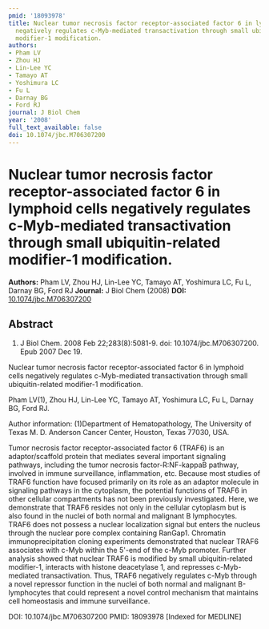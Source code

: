 ```yaml
---
pmid: '18093978'
title: Nuclear tumor necrosis factor receptor-associated factor 6 in lymphoid cells
  negatively regulates c-Myb-mediated transactivation through small ubiquitin-related
  modifier-1 modification.
authors:
- Pham LV
- Zhou HJ
- Lin-Lee YC
- Tamayo AT
- Yoshimura LC
- Fu L
- Darnay BG
- Ford RJ
journal: J Biol Chem
year: '2008'
full_text_available: false
doi: 10.1074/jbc.M706307200
---
```


# Nuclear tumor necrosis factor receptor-associated factor 6 in lymphoid cells negatively regulates c-Myb-mediated transactivation through small ubiquitin-related modifier-1 modification.
**Authors:** Pham LV, Zhou HJ, Lin-Lee YC, Tamayo AT, Yoshimura LC, Fu L, Darnay BG, Ford RJ
**Journal:** J Biol Chem (2008)
**DOI:** [10.1074/jbc.M706307200](https://doi.org/10.1074/jbc.M706307200)

## Abstract

1. J Biol Chem. 2008 Feb 22;283(8):5081-9. doi: 10.1074/jbc.M706307200. Epub 2007
 Dec 19.

Nuclear tumor necrosis factor receptor-associated factor 6 in lymphoid cells 
negatively regulates c-Myb-mediated transactivation through small 
ubiquitin-related modifier-1 modification.

Pham LV(1), Zhou HJ, Lin-Lee YC, Tamayo AT, Yoshimura LC, Fu L, Darnay BG, Ford 
RJ.

Author information:
(1)Department of Hematopathology, The University of Texas M. D. Anderson Cancer 
Center, Houston, Texas 77030, USA.

Tumor necrosis factor receptor-associated factor 6 (TRAF6) is an 
adaptor/scaffold protein that mediates several important signaling pathways, 
including the tumor necrosis factor-R:NF-kappaB pathway, involved in immune 
surveillance, inflammation, etc. Because most studies of TRAF6 function have 
focused primarily on its role as an adaptor molecule in signaling pathways in 
the cytoplasm, the potential functions of TRAF6 in other cellular compartments 
has not been previously investigated. Here, we demonstrate that TRAF6 resides 
not only in the cellular cytoplasm but is also found in the nuclei of both 
normal and malignant B lymphocytes. TRAF6 does not possess a nuclear 
localization signal but enters the nucleus through the nuclear pore complex 
containing RanGap1. Chromatin immunoprecipitation cloning experiments 
demonstrated that nuclear TRAF6 associates with c-Myb within the 5'-end of the 
c-Myb promoter. Further analysis showed that nuclear TRAF6 is modified by small 
ubiquitin-related modifier-1, interacts with histone deacetylase 1, and 
represses c-Myb-mediated transactivation. Thus, TRAF6 negatively regulates c-Myb 
through a novel repressor function in the nuclei of both normal and malignant 
B-lymphocytes that could represent a novel control mechanism that maintains cell 
homeostasis and immune surveillance.

DOI: 10.1074/jbc.M706307200
PMID: 18093978 [Indexed for MEDLINE]
